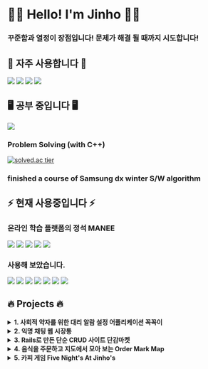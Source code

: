 
🙋‍♂️ Hello! I'm Jinho 🙋‍♂️
==



<!--**I took a double major in ⚡Electronic Engineering⚡ and 🖥️Computer Science & Engineering!🖥️**   -->
<!-- ### **⚡Electronic Engineering⚡ and 🖥️Computer Science & Engineering🖥️ 복수 전공**    -->
### **꾸준함과 열정이 장점입니다! 문제가 해결 될 때까지 시도합니다!**

## 🌱 자주 사용합니다 🌱 
<img src="https://img.shields.io/badge/C++-00599C?style=for-the-badge&logo=c%2B%2B&logoColor=white"> <img src="https://img.shields.io/badge/java-007396?style=for-the-badge&logo=java&logoColor=white"> <img src="https://img.shields.io/badge/react-61DAFB?style=for-the-badge&logo=react&logoColor=white"> <img src="https://img.shields.io/badge/javascript-F7DF1E?style=for-the-badge&logo=javascript&logoColor=black">

## 🖥️ 공부 중입니다 🖥️
<img src="https://img.shields.io/badge/springboot-6DB33F?style=for-the-badge&logo=springboot&logoColor=white"> 

### Problem Solving (with C++)
[![solved.ac tier](http://mazassumnida.wtf/api/v2/generate_badge?boj=dfghcvb11)](https://solved.ac/profile/dfghcvb11)    

### finished a course of Samsung dx winter S/W algorithm

## ⚡ 현재 사용중입니다 ⚡

### 온라인 학습 플랫폼의 정석 MANEE
<img src="https://img.shields.io/badge/react-61DAFB?style=for-the-badge&logo=react&logoColor=white"> <img src="https://img.shields.io/badge/redux-764ABC?style=for-the-badge&logo=redux&logoColor=white"> <img src="https://img.shields.io/badge/javascript-F7DF1E?style=for-the-badge&logo=javascript&logoColor=black"> <img src="https://img.shields.io/badge/firebase-FFCA28?style=for-the-badge&logo=firebase&logoColor=white"> <img src="https://img.shields.io/badge/node.js-339933?style=for-the-badge&logo=node.js&logoColor=white">


### 사용해 보았습니다.
<img src="https://img.shields.io/badge/springboot-6DB33F?style=for-the-badge&logo=springboot&logoColor=white"> <img src="https://img.shields.io/badge/C Sharp-239120?style=for-the-badge&logo=c sharp&logoColor=white"> <img src="https://img.shields.io/badge/androidstudio-3DDC84?style=for-the-badge&logo=androidstudio&logoColor=white"> <img src="https://img.shields.io/badge/firebase-FFCA28?style=for-the-badge&logo=firebase&logoColor=white">  <img src="https://img.shields.io/badge/Unity 3D-181717?style=for-the-badge&logo=unity&logoColor=white"> <img src="https://img.shields.io/badge/ruby-CC342D?style=for-the-badge&logo=ruby&logoColor=white"> <img src="https://img.shields.io/badge/rails-CC0000?style=for-the-badge&logo=rubyonrails&logoColor=white">



## 🔥 Projects 🔥

<details>
<summary>  <b> 1. 사회적 약자를 위한 대리 알람 설정 어플리케이션 꼭꼭이 </b> </summary>

#### 사회적 약자를 위한 대리 알람 설정 어플리케이션 [<U>꼭꼭이</U>][KkokKkogi] (21/11/01 \~ 21/12/07)
[KkokKkogi]: https://github.com/binary-ho/KkokKkogi "Go KkokKkogi"

- <img src="https://user-images.githubusercontent.com/71186266/157553114-00a5305b-dd24-4cc5-bdaf-b589dc869b97.png" width=40%>
- 복지사나 보호자를 위한 독거노인이나 장애 아동 대상 복약 알람 어플리케이션  
- 회원가입, 로그인, 회원 종류에 따라 다른 화면, 간편한 대리 알람 설정, 알람 확인, 실시간 채팅, 접속 확인 등 구현
- <img src="https://img.shields.io/badge/java-007396?style=for-the-badge&logo=java&logoColor=white"> <img src="https://img.shields.io/badge/androidstudio-3DDC84?style=for-the-badge&logo=androidstudio&logoColor=white"> <img src="https://img.shields.io/badge/firebase-FFCA28?style=for-the-badge&logo=firebase&logoColor=white">
</details>

<details>
<summary>  <b> 2. 익명 채팅 웹 시장통 </b> </summary>

#### 익명 채팅방 [<U>시장통</U>][sijangtong]
[sijangtong]: https://github.com/binary-ho/sijangtong-client "Go sijangtong"

- <img src="https://user-images.githubusercontent.com/71186266/188351720-62bc1226-6fdb-4dfb-b1bc-cb18eb22fea8.png" width=60%> 
- <img src="https://user-images.githubusercontent.com/71186266/188351715-0c549b79-097b-4370-8744-0a1748918abf.png" width=60%>
- **[<U> 시장통 서버 </U>](https://github.com/binary-ho/sijangtong-server)**: Spring STOMP + WebSocket로 구현.
- **[<U> 시장통 클라이언트 </U>](https://github.com/binary-ho/sijangtong-client)**: React로 구성 SockJS로 서버와 통신. 
- **배포**: AWS EC2에 두 프로젝트를 동시에 배포. 서버 프로젝트는 nohup으로, 클라이언트 프로젝트는 pm2로 배포중.
- **CI/CD**: Travis CI를 통해 프로젝트 push 발생시 자동으로 빌드함. 빌드한 jar 파일은 Amazone S3에 저장되고, Amazone Deploy에 배포 요청함. Amazone Deploy에서는 배포 요청시 S3에서 빌드 파일 가져와서 배포함.
- 시작 버튼을 누르면 익명 채팅방에 입장하게 됩니다. 자동으로 닉네임과 색상이 주어집니다. 
- 시작 버튼을 누를 시 모든 참여자는 같은 prefixes를 가지는 api를 구독합니다. 채팅을 입력하고 전송 버튼을 누를 시, 같은 prefixes를 구독하는 모든 참여자들에게 매세지를 전달합니다. 응용하면 다수의 방이나 개인간 채팅도 구현이 가능합니다.
- <img src="https://img.shields.io/badge/springboot-6DB33F?style=for-the-badge&logo=springboot&logoColor=white"> <img src="https://img.shields.io/badge/java-007396?style=for-the-badge&logo=Java&logoColor=white">  <img src="https://img.shields.io/badge/react-61DAFB?style=for-the-badge&logo=react&logoColor=white"> <img src="https://img.shields.io/badge/javascript-F7DF1E?style=for-the-badge&logo=javascript&logoColor=black"> <img src="https://img.shields.io/badge/amazon ec2-FF9900?style=for-the-badge&logo=amazonec2&logoColor=black"> <img src="https://img.shields.io/badge/amazon s3-569A31?style=for-the-badge&logo=amazons3&logoColor=white"> <img src="https://img.shields.io/badge/travis ci-3EAAAF?style=for-the-badge&logo=travisci&logoColor=black">
</details>


<details>
<summary> <b> 3. Rails로 만든 단순 CRUD 사이트 단감마켓 </b> </summary>

#### Rails로 만든 단순 CRUD 사이트 [<U>단감마켓</U>](https://github.com/binary-ho/dangam-market) (22/05/21 ~ 22/05/22)

- ![단감 1](https://user-images.githubusercontent.com/71186266/169736798-12be0982-48e8-4940-b754-7447bb3a41ab.PNG)
- Ruby와 Rails를 공부해본 내용을 테스트 해보기 위해 만든 단순한 CRUD 프로젝트
- <img src="https://img.shields.io/badge/ruby-CC342D?style=for-the-badge&logo=ruby&logoColor=white"> <img src="https://img.shields.io/badge/rails-CC0000?style=for-the-badge&logo=rubyonrails&logoColor=white"> <img src="https://img.shields.io/badge/html5-E34F26?style=for-the-badge&logo=html5&logoColor=white">
</details>


<details>
<summary> <b> 4. 음식을 주문하고 지도에서 모아 보는 Order Mark Map </b> </summary>

#### 음식을 주문하고 지도에서 모아 보는 [<U>Order Mark Map</U>][OrderMarkMap]
[OrderMarkMap]: https://github.com/binary-ho/order-mark-map "Go OrderMarkMap"

- <img src="https://user-images.githubusercontent.com/71186266/158461673-7d562373-6496-4c71-ae85-7ab6c86c96f6.png" width=50%>
- 스프링 부트 강의를 듣고 배운 내용들을 적용하고, 외부 API를 적용해 보기 위해 만듦
- 주문을 넣어 데이터 베이스에 넣고, 카카오 지도 상에 모두 표시하는 프로젝트
- <img src="https://img.shields.io/badge/java-007396?style=for-the-badge&logo=java&logoColor=white"> <img src="https://img.shields.io/badge/springboot-6DB33F?style=for-the-badge&logo=springboot&logoColor=white">  <img src="https://img.shields.io/badge/javascript-F7DF1E?style=for-the-badge&logo=javascript&logoColor=black">  <img src="https://img.shields.io/badge/Thymeleaf-005F0F?style=for-the-badge&logo=Thymeleaf&logoColor=black"> <img src="https://img.shields.io/badge/H2-2E9FFF?style=for-the-badge&logo=&logoColor=black"> 
- 그리고 카카오 지도 API 
</details>

<details>
<summary> <b> 5. 카피 게임 Five Night's At Jinho's </b> </summary>

#### 카피 게임 [<U>Five Night's At Jinho's</U>][FiveNightsAtJinhos] (20/10/18 \~ 20/11/25)
[FiveNightsAtJinhos]: https://github.com/binary-ho/Five-Nights-at-Jinho-s "Go FiveNightsAtJinhos"

  
- <img src="https://user-images.githubusercontent.com/71186266/157548182-4fa76d1f-b31b-4059-97a5-d0a077fcd1cd.png" width=60%>
- 유명 공포 게임 Five Night's At Freddy's의 카피 게임
- 코드를 찾아보지 않고, 다회의 플레이로 직접 비슷한 플레이 구현
- <img src="https://img.shields.io/badge/C Sharp-239120?style=for-the-badge&logo=c sharp&logoColor=white"> <img src="https://img.shields.io/badge/Unity 3D-181717?style=for-the-badge&logo=unity&logoColor=white">
</details>

<br/><br/>


<!--
<p>
<img src="https://github-readme-stats.vercel.app/api/top-langs/?username=binary-ho&layout=compact&theme=cobalt"/>
</p>

**binary-ho/binary-ho** is a ✨ _special_ ✨ repository because its `README.md` (this file) appears on your GitHub profile.

Here are some ideas to get you started:

- 🔭 I’m currently working on ...
- 🌱 I’m currently learning ...
- 👯 I’m looking to collaborate on ...
- 🤔 I’m looking for help with ...
- 💬 Ask me about ...
- 📫 How to reach me: ...
- 😄 Pronouns: ...
- ⚡ Fun fact: ...
--->
